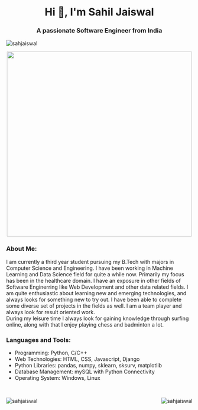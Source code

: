 <h1 align="center">Hi 👋, I'm Sahil Jaiswal</h1>
<h3 align="center">A passionate Software Engineer from India</h3>

<p align="left"> <img src="https://komarev.com/ghpvc/?username=sahjaiswal&label=Profile%20views&color=0e75b6&style=flat" alt="sahjaiswal" /> </p>

<p align="center">
  <img width="500px" src="https://images.squarespace-cdn.com/content/v1/5769fc401b631bab1addb2ab/1541580611624-TE64QGKRJG8SWAIUS7NS/coding-freak.gif">
</p>

<h3 align="left">About Me:</h3>
<p align="left">I am currently a third year student pursuing my B.Tech with majors in Computer
Science and Engineering. I have been working in Machine Learning and Data Science field for quite a while
now. Primarily my focus has been in the healthcare domain. I have an exposure in other fields of Software
Enginerring like Web Development and other data related fields. I am quite enthusiastic about
learning new and emerging technologies, and always looks for something new to try out. I have been able to complete
some diverse set of projects in the fields as well. I am a team player and always look for result oriented
work.<br>
During my leisure time I always look for gaining knowledge through surfing online, along with that
I enjoy playing chess and badminton a lot.</p>

<h3 align="left">Languages and Tools:</h3>
<ul>
  <li>Programming: Python, C/C++</li>
  <li>Web Technologies: HTML, CSS, Javascript, Django</li>
  <li>Python Libraries: pandas, numpy, sklearn, sksurv, matplotlib</li>
  <li>Database Management: mySQL with Python Connectivity</li>
  <li>Operating System: Windows, Linux</li>
</ul>
<br>

<p><img align="left" src="https://github-readme-stats.vercel.app/api/top-langs?username=sahjaiswal&show_icons=true&locale=en&layout=compact" alt="sahjaiswal" />
  <img align="right" src="https://github-readme-stats.vercel.app/api?username=sahjaiswal&show_icons=true&locale=en" alt="sahjaiswal" /></p>
